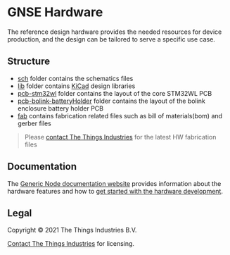 # GNSE Hardware
The reference design hardware provides the needed resources for device production, and the design can be tailored to serve a specific use case.

## Structure

- [sch](./sch/) folder contains the schematics files
- [lib](./lib/) folder contains [KiCad](https://kicad.org/) design libraries
- [pcb-stm32wl](./pcb-stm32wl/) folder contains the layout of the core STM32WL PCB
- [pcb-bolink-batteryHolder](./pcb-bolink-batteryHolder/) folder contains the layout of the bolink enclosure battery holder PCB
- [fab](./fab/) contains fabrication related files such as bill of materials(bom) and gerber files

> Please [contact The Things Industries](https://thethingsindustries.com/contact/) for the latest HW fabrication files

## Documentation

The [Generic Node documentation website](https://www.genericnode.com/docs/) provides information about the hardware features and how to [get started with the hardware development](https://www.genericnode.com/docs/getting-started/se-hw/).

## Legal
Copyright © 2021 The Things Industries B.V.

[Contact The Things Industries](https://thethingsindustries.com/contact/) for licensing.
